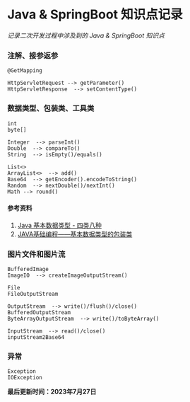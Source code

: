 # Java & SpringBoot 知识点记录

*记录二次开发过程中涉及到的 Java & SpringBoot 知识点*  


### 注解、接参返参
```
@GetMapping

HttpServletRequest --> getParameter()
HttpServletResponse  --> setContentType()
```

### 数据类型、包装类、工具类
```
int
byte[]  

Integer  --> parseInt()  
Double  --> compareTo()  
String  --> isEmpty()/equals()

List<>  
ArrayList<>  --> add()  
Base64  --> getEncoder().encodeToString()
Random  --> nextDouble()/nextInt()  
Math --> round()  
```
#### 参考资料
1. [Java 基本数据类型 - 四类八种](https://zhuanlan.zhihu.com/p/25439066)  
2. [JAVA基础编程——基本数据类型的包装类](https://blog.csdn.net/SAKURASANN/article/details/124647622)  


### 图片文件和图片流
```
BufferedImage  
ImageIO  --> createImageOutputStream()

File  
FileOutputStream  

OutputStream  --> write()/flush()/close()
BufferedOutputStream  
ByteArrayOutputStream  --> write()/toByteArray()

InputStream  --> read()/close()
inputStream2Base64  
```

### 异常
```
Exception  
IOException  
```

**最后更新时间：2023年7月27日**